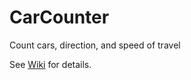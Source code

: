# CarCounter
Count cars, direction, and speed of travel

See [Wiki](https://github.com/janick/CarCounter/wiki) for details.
